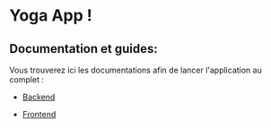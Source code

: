 # Yoga App !

## Documentation et guides:

Vous trouverez ici les documentations afin de lancer l'application au complet :

- [Backend](back/README.md)

- [Frontend](front/README.md)
